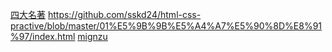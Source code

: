 [四大名著]([url](https://github.com/sskd24/html-css-practive/blob/master/01%E5%9B%9B%E5%A4%A7%E5%90%8D%E8%91%97/index.html))
https://github.com/sskd24/html-css-practive/blob/master/01%E5%9B%9B%E5%A4%A7%E5%90%8D%E8%91%97/index.html
[mignzu](https://github.com/sskd24/html-css-practive/blob/master/01%E5%9B%9B%E5%A4%A7%E5%90%8D%E8%91%97/index.html)

